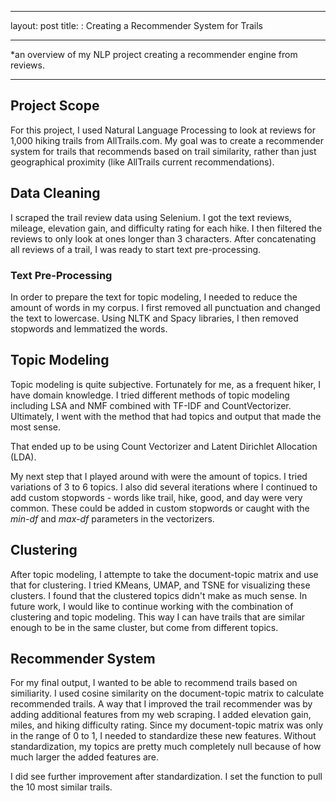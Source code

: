 ---
layout: post
title: : Creating a Recommender System for Trails

----

*an overview of my NLP project creating a recommender engine from reviews.

-----

## Project Scope

For this project, I used Natural Language Processing to look at reviews for 1,000 hiking trails from AllTrails.com. My goal was to create a recommender system for trails that recommends based on trail similarity, rather than just geographical proximity (like AllTrails current recommendations). 

## Data Cleaning

I scraped the trail review data using Selenium. I got the text reviews, mileage, elevation gain, and difficulty rating for each hike. I then filtered the reviews to only look at ones longer than 3 characters. After concatenating all reviews of a trail, I was ready to start text pre-processing.

### Text Pre-Processing

In order to prepare the text for topic modeling, I needed to reduce the amount of words in my corpus. I first removed all punctuation and changed the text to lowercase. Using NLTK and Spacy libraries, I then removed stopwords and lemmatized the words.

## Topic Modeling

Topic modeling is quite subjective. Fortunately for me, as a frequent hiker, I have domain knowledge. I tried different methods of topic modeling including LSA and NMF combined with TF-IDF and CountVectorizer. Ultimately, I went with the method that had topics and output that made the most sense.

That ended up to be using Count Vectorizer and Latent Dirichlet Allocation (LDA).

My next step that I played around with were the amount of topics. I tried variations of 3 to 6 topics. I also did several iterations where I continued to add custom stopwords - words like trail, hike, good, and day were very common. These could be added in custom stopwords or caught with the *min-df* and *max-df* parameters in the vectorizers.

## Clustering

After topic modeling, I attempte to take the document-topic matrix and use that for clustering. I tried KMeans, UMAP, and TSNE for visualizing these clusters. I found that the clustered topics didn't make as much sense. In future work, I would like to continue working with the combination of clustering and topic modeling. This way I can have trails that are similar enough to be in the same cluster, but come from different topics.

## Recommender System

For my final output, I wanted to be able to recommend trails based on similiarity. I used cosine similarity on the document-topic matrix to calculate recommended trails. A way that I improved the trail recommender was by adding additional features from my web scraping. I added elevation gain, miles, and hiking difficulty rating. Since my document-topic matrix was only in the range of 0 to 1, I needed to standardize these new features. Without standardization, my topics are pretty much completely null because of how much larger the added features are.

I did see further improvement after standardization. I set the function to pull the 10 most similar trails.



